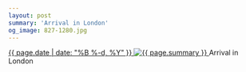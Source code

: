 ```yaml
---
layout: post
summary: 'Arrival in London'
og_image: 827-1280.jpg
---
```


<p>
 <time>
  <a href="/827">
   {{ page.date | date: "%B %-d, %Y" }}
  </a>
 </time>
 <a href="/827">
  <img alt="{{ page.summary }}" sizes="(min-width: 700px) 50vw, calc(100vw - 2rem)" src="{{ site.assets_url }}/827-640.jpg" srcset="{{ site.assets_url }}/827-320.jpg 320w, {{ site.assets_url }}/827-640.jpg 640w, {{ site.assets_url }}/827-960.jpg 960w, {{ site.assets_url }}/827-1280.jpg 1280w"/>
 </a>
 <span>
  Arrival in London
 </span>
</p>
